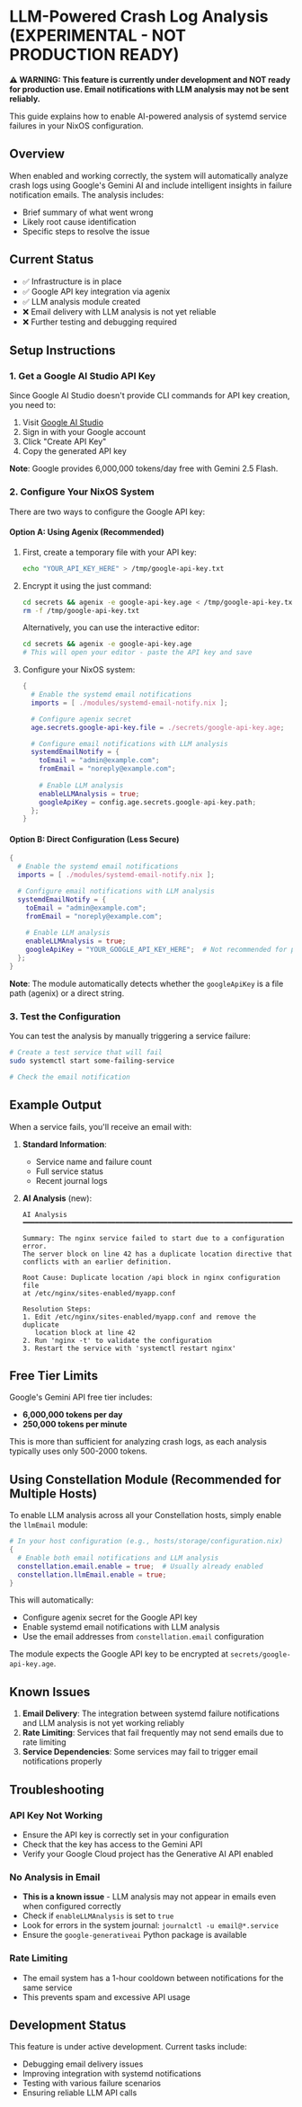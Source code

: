 # LLM-Powered Crash Log Analysis (EXPERIMENTAL - NOT PRODUCTION READY)

**⚠️ WARNING: This feature is currently under development and NOT ready for production use. Email notifications with LLM analysis may not be sent reliably.**

This guide explains how to enable AI-powered analysis of systemd service failures in your NixOS configuration.

## Overview

When enabled and working correctly, the system will automatically analyze crash logs using Google's Gemini AI and include intelligent insights in failure notification emails. The analysis includes:

- Brief summary of what went wrong
- Likely root cause identification
- Specific steps to resolve the issue

## Current Status

- ✅ Infrastructure is in place
- ✅ Google API key integration via agenix
- ✅ LLM analysis module created
- ❌ Email delivery with LLM analysis is not yet reliable
- ❌ Further testing and debugging required

## Setup Instructions

### 1. Get a Google AI Studio API Key

Since Google AI Studio doesn't provide CLI commands for API key creation, you need to:

1. Visit [Google AI Studio](https://aistudio.google.com/apikey)
2. Sign in with your Google account
3. Click "Create API Key"
4. Copy the generated API key

**Note**: Google provides 6,000,000 tokens/day free with Gemini 2.5 Flash.

### 2. Configure Your NixOS System

There are two ways to configure the Google API key:

#### Option A: Using Agenix (Recommended)

1. First, create a temporary file with your API key:
   ```bash
   echo "YOUR_API_KEY_HERE" > /tmp/google-api-key.txt
   ```

2. Encrypt it using the just command:
   ```bash
   cd secrets && agenix -e google-api-key.age < /tmp/google-api-key.txt
   rm -f /tmp/google-api-key.txt
   ```

   Alternatively, you can use the interactive editor:
   ```bash
   cd secrets && agenix -e google-api-key.age
   # This will open your editor - paste the API key and save
   ```

3. Configure your NixOS system:
   ```nix
   {
     # Enable the systemd email notifications
     imports = [ ./modules/systemd-email-notify.nix ];

     # Configure agenix secret
     age.secrets.google-api-key.file = ./secrets/google-api-key.age;

     # Configure email notifications with LLM analysis
     systemdEmailNotify = {
       toEmail = "admin@example.com";
       fromEmail = "noreply@example.com";
       
       # Enable LLM analysis
       enableLLMAnalysis = true;
       googleApiKey = config.age.secrets.google-api-key.path;
     };
   }
   ```

#### Option B: Direct Configuration (Less Secure)

```nix
{
  # Enable the systemd email notifications
  imports = [ ./modules/systemd-email-notify.nix ];

  # Configure email notifications with LLM analysis
  systemdEmailNotify = {
    toEmail = "admin@example.com";
    fromEmail = "noreply@example.com";
    
    # Enable LLM analysis
    enableLLMAnalysis = true;
    googleApiKey = "YOUR_GOOGLE_API_KEY_HERE";  # Not recommended for production
  };
}
```

**Note**: The module automatically detects whether the `googleApiKey` is a file path (agenix) or a direct string.

### 3. Test the Configuration

You can test the analysis by manually triggering a service failure:

```bash
# Create a test service that will fail
sudo systemctl start some-failing-service

# Check the email notification
```

## Example Output

When a service fails, you'll receive an email with:

1. **Standard Information**:
   - Service name and failure count
   - Full service status
   - Recent journal logs

2. **AI Analysis** (new):
   ```
   AI Analysis
   ━━━━━━━━━━━━━━━━━━━━━━━━━━━━━━━━━━━━━━━━━━━━━━━━━━━━━━━━━━━━━━━━━━━━━━

   Summary: The nginx service failed to start due to a configuration error. 
   The server block on line 42 has a duplicate location directive that 
   conflicts with an earlier definition.

   Root Cause: Duplicate location /api block in nginx configuration file
   at /etc/nginx/sites-enabled/myapp.conf

   Resolution Steps:
   1. Edit /etc/nginx/sites-enabled/myapp.conf and remove the duplicate 
      location block at line 42
   2. Run 'nginx -t' to validate the configuration
   3. Restart the service with 'systemctl restart nginx'
   ```

## Free Tier Limits

Google's Gemini API free tier includes:
- **6,000,000 tokens per day**
- **250,000 tokens per minute**

This is more than sufficient for analyzing crash logs, as each analysis typically uses only 500-2000 tokens.

## Using Constellation Module (Recommended for Multiple Hosts)

To enable LLM analysis across all your Constellation hosts, simply enable the `llmEmail` module:

```nix
# In your host configuration (e.g., hosts/storage/configuration.nix)
{
  # Enable both email notifications and LLM analysis
  constellation.email.enable = true;  # Usually already enabled
  constellation.llmEmail.enable = true;
}
```

This will automatically:
- Configure agenix secret for the Google API key
- Enable systemd email notifications with LLM analysis
- Use the email addresses from `constellation.email` configuration

The module expects the Google API key to be encrypted at `secrets/google-api-key.age`.

## Known Issues

1. **Email Delivery**: The integration between systemd failure notifications and LLM analysis is not yet working reliably
2. **Rate Limiting**: Services that fail frequently may not send emails due to rate limiting
3. **Service Dependencies**: Some services may fail to trigger email notifications properly

## Troubleshooting

### API Key Not Working
- Ensure the API key is correctly set in your configuration
- Check that the key has access to the Gemini API
- Verify your Google Cloud project has the Generative AI API enabled

### No Analysis in Email
- **This is a known issue** - LLM analysis may not appear in emails even when configured correctly
- Check if `enableLLMAnalysis` is set to `true`
- Look for errors in the system journal: `journalctl -u email@*.service`
- Ensure the `google-generativeai` Python package is available

### Rate Limiting
- The email system has a 1-hour cooldown between notifications for the same service
- This prevents spam and excessive API usage

## Development Status

This feature is under active development. Current tasks include:
- Debugging email delivery issues
- Improving integration with systemd notifications
- Testing with various failure scenarios
- Ensuring reliable LLM API calls